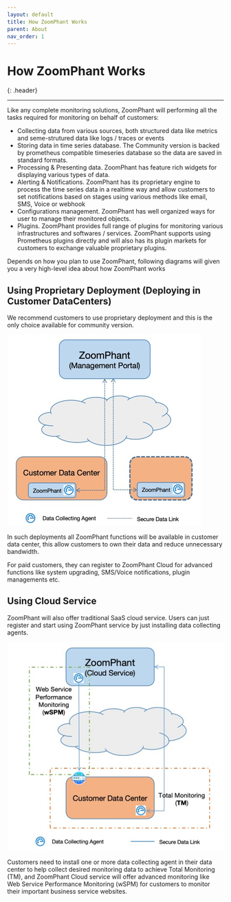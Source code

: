 ```yaml
---
layout: default
title: How ZoomPhant Works
parent: About
nav_order: 1
---
```


# How ZoomPhant Works
{: .header}

---
Like any complete monitoring solutions, ZoomPhant will performing all the tasks required for monitoring on behalf of customers:
* Collecting data from various sources, both structured data like metrics and seme-strutured data like logs / traces or events
* Storing data in time series database. The Community version is backed by prometheus compatible timeseries database so the data are saved in standard formats.
* Processing & Presenting data. ZoomPhant has feature rich widgets for displaying various types of data.
* Alerting & Notifications. ZoomPhant has its proprietary engine to process the time series data in a realtime way and allow customers to set notifications based on stages using various methods like email, SMS, Voice or webhook
* Configurations management. ZoomPhant has well organized ways for user to manage their monitored  objects.
* Plugins. ZoomPhant provides full range of plugins for monitoring various infrastructures and softwares / services. ZoomPhant supports using Prometheus plugins directly and will also has its plugin markets for customers to exchange valuable proprietary plugins.

Depends on how you plan to use ZoomPhant, following diagrams will given you a very high-level idea about how ZoomPhant works

## Using Proprietary Deployment (Deploying in Customer DataCenters)

We recommend customers to use proprietary deployment and this is the only choice available for community version.

![proprietary.jpg](./proprietary.jpg)

In such deployments all ZoomPhant functions will be available in customer data center, this allow customers to own their data and reduce unnecessary bandwidth.

For paid customers, they can register to ZoomPhant Cloud for advanced functions like system upgrading, SMS/Voice notifications, plugin managements etc.

## Using Cloud Service

ZoomPhant will also offer traditional SaaS cloud service.  Users can just register and start using ZoomPhant service by just installing data collecting agents.

![cloud.jpg](./cloud.jpg)

Customers need to install one or more data collecting agent in their data center to help collect desired monitoring data to achieve Total Monitoring (TM), and ZoomPhant Cloud service will offer advanced monitoring like Web Service Performance Monitoring (wSPM) for customers to monitor their important business service websites.